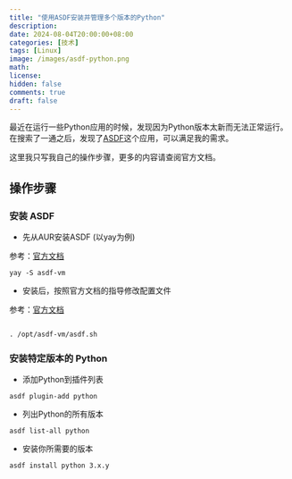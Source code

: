 ```yaml
---
title: "使用ASDF安装并管理多个版本的Python"
description: 
date: 2024-08-04T20:00:00+08:00
categories: [技术]
tags: [Linux]
image: /images/asdf-python.png
math: 
license: 
hidden: false
comments: true
draft: false
---
```

最近在运行一些Python应用的时候，发现因为Python版本太新而无法正常运行。在搜索了一通之后，发现了[ASDF](https://asdf-vm.com)这个应用，可以满足我的需求。

这里我只写我自己的操作步骤，更多的内容请查阅官方文档。

## 操作步骤

### 安装 ASDF

- 先从AUR安装ASDF (以yay为例)

参考：[官方文档](https://asdf-vm.com/guide/getting-started.html#_2-download-asdf)

`yay -S asdf-vm`

- 安装后，按照官方文档的指导修改配置文件

参考：[官方文档](https://asdf-vm.com/guide/getting-started.html#_3-install-asdf)

```

. /opt/asdf-vm/asdf.sh

```

### 安装特定版本的 Python

- 添加Python到插件列表

`asdf plugin-add python`

- 列出Python的所有版本

`asdf list-all python`

- 安装你所需要的版本

`asdf install python 3.x.y`